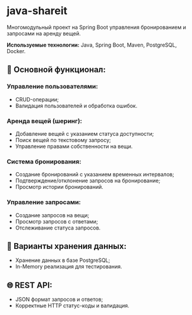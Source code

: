 # java-shareit
Многомодульный проект на Spring Boot управления бронированием и запросами на аренду вещей.

**Используемые технологии:** Java, Spring Boot, Maven, PostgreSQL, Docker.

## 💼 Основной функционал:
### Управление пользователями:
*   CRUD-операции;
*   Валидация пользователей и обработка ошибок.

### Аренда вещей (шеринг):
*   Добавление вещей с указанием статуса доступности;
*   Поиск вещей по текстовому запросу;
*   Управление правами собственности на вещи.

### Система бронирования:
*   Создание бронирований с указанием временных интервалов;
*   Подтверждение/отклонение запросов на бронирование;
*   Просмотр истории бронирований.

### Управление запросами:
*   Создание запросов на вещи;
*   Просмотр запросов с ответами;
*   Отслеживание статуса запросов.

## 💾 Варианты хранения данных:
*   Хранение данных в базе PostgreSQL;
*   In-Memory реализация для тестирования.

## 🌐 REST API:
*   JSON формат запросов и ответов;
*   Корректные HTTP статус-коды и валидация.
